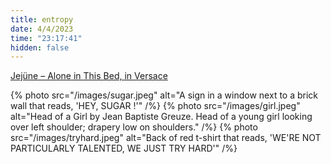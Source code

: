 ```yaml
---
title: entropy
date: 4/4/2023
time: "23:17:41"
hidden: false
---
```


[Jejüne – Alone in This Bed, in Versace](https://open.spotify.com/track/1ffYXSl0gWeAu17ypjknUE?si=46bc344e560146c4)

{% photo src="/images/sugar.jpeg" alt="A sign in a window next to a brick wall that reads, 'HEY, SUGAR !'" /%}
{% photo src="/images/girl.jpeg" alt="Head of a Girl by Jean Baptiste Greuze. Head of a young girl looking over left shoulder; drapery low on shoulders." /%}
{% photo src="/images/tryhard.jpeg" alt="Back of red t-shirt that reads, 'WE'RE NOT PARTICULARLY TALENTED, WE JUST TRY HARD'" /%}
